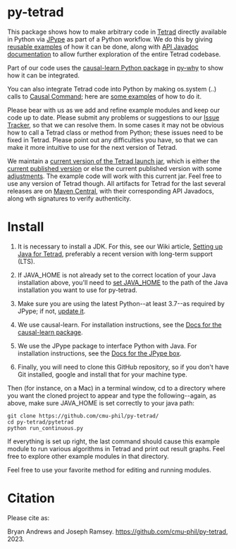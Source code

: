 
# py-tetrad

This package shows how to make arbitrary code in [Tetrad](https://github.com/cmu-phil/tetrad) directly available in Python via [JPype](https://github.com/jpype-project/jpype) as part of a Python workflow. We do this by giving [reusable examples](https://github.com/cmu-phil/py-tetrad/tree/main/pytetrad) of how it can be done, along with [API Javadoc documentation](https://www.phil.cmu.edu/tetrad-javadocs/7.3.0/lib/) to allow further exploration of the entire Tetrad codebase.

Part of our code uses the [causal-learn Python package](https://github.com/py-why/causal-learn) in [py-why](https://github.com/py-why) to show how it can be integrated.

You can also integrate Tetrad code into Python by making os.system (..) calls to [Causal Command](https://github.com/bd2kccd/causal-cmd); here are [some examples](https://github.com/cmu-phil/algocompy/blob/main/old/causalcmd/tetrad_cmd_algs.py) of how to do it.

Please bear with us as we add and refine example modules and keep our code up to date. Please submit any problems or suggestions to our [Issue Tracker](https://github.com/cmu-phil/py-tetrad/issues), so that we can resolve them. In some cases it may not be obvious how to call a Tetrad class or method from Python; these issues need to be fixed in Tetrad. Please point out any difficulties you have, so that we can make it more intuitive to use for the next version of Tetrad.

We maintain a [current version of the Tetrad launch jar](https://github.com/cmu-phil/py-tetrad/tree/main/pytetrad/resources), which is either the [current published version](https://github.com/cmu-phil/tetrad/releases) or else the current published version with some [adjustments](https://github.com/cmu-phil/tetrad/wiki/Forthcoming-fixes). The example code will work with this current jar. Feel free to use any version of Tetrad though. All artifacts for Tetrad for the last several releases are on [Maven Central](https://s01.oss.sonatype.org/content/repositories/releases/io/github/cmu-phil/), with their corresponding API Javadocs, along wth signatures to verify authenticity.

# Install

1. It is necessary to install a JDK. For this, see our Wiki article, [Setting up Java for Tetrad](https://github.com/cmu-phil/tetrad/wiki/Setting-up-Java-for-Tetrad), preferably a recent version with long-term support (LTS).

1. If JAVA_HOME is not already set to the correct location of your Java installation above, you'll need to [set JAVA_HOME](https://www.baeldung.com/java-home-on-windows-7-8-10-mac-os-x-linux#:~:text=On%20the%20Desktop%2C%20right%2Dclick,Variable%20value%20and%20click%20OK.) to the path of the Java installation you want to use for py-tetrad.

1. Make sure you are using the latest Python--at least 3.7--as required by JPype; if not, [update it](https://www.pythoncentral.io/how-to-update-python/). 

1. We use causal-learn. For installation instructions, see the [Docs for the causal-learn package](https://causal-learn.readthedocs.io/en/latest/).

1. We use the JPype package to interface Python with Java. For installation instructions, see the [Docs for the JPype box](https://jpype.readthedocs.io/en/latest/).

1. Finally, you will need to clone this GitHub repository, so if you don't have Git installed, google and install that for your machine type.

Then (for instance, on a Mac) in a terminal window, cd to a directory where you want the cloned project to appear and type the following--again, as above, make sure JAVA_HOME is set correctly to your java path:
    
```   
git clone https://github.com/cmu-phil/py-tetrad/
cd py-tetrad/pytetrad
python run_continuous.py
```

If everything is set up right, the last command should cause this example module to run various algorithms in Tetrad and print out result graphs. Feel free to explore other example modules in that directory.

Feel free to use your favorite method for editing and running modules.

# Citation

Please cite as: 

Bryan Andrews and Joseph Ramsey. https://github.com/cmu-phil/py-tetrad, 2023.
